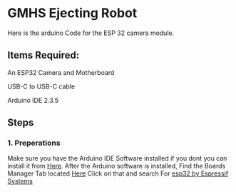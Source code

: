 # GMHS Ejecting Robot
Here is the arduino Code for the ESP 32 camera module.


## Items Required:
An ESP32 Camera and Motherboard

USB-C to USB-C cable 

Arduino IDE 2.3.5

## Steps

### 1. Preperations 
Make sure you have the Arduino IDE Software installed if you dont you can install it from [Here](https://www.arduino.cc/en/software#ide).
After the Arduino software is installed, Find the Boards Manager Tab located [Here](https://github.com/user-attachments/assets/d7533749-8fac-499c-8bce-e588cd6b9164) Click on that and search For [esp32 by Espressif Systems](https://github.com/user-attachments/assets/7aa59023-dd5f-43a7-a2a0-c1d1eeabaea1)



